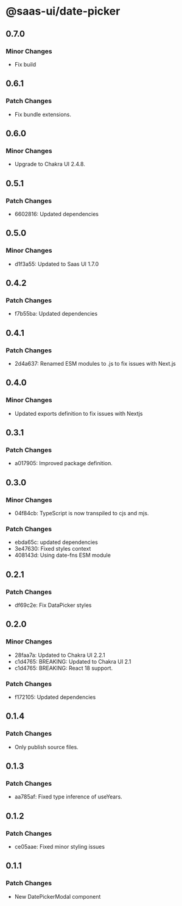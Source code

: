 # @saas-ui/date-picker

## 0.7.0

### Minor Changes

- Fix build

## 0.6.1

### Patch Changes

- Fix bundle extensions.

## 0.6.0

### Minor Changes

- Upgrade to Chakra UI 2.4.8.

## 0.5.1

### Patch Changes

- 6602816: Updated dependencies

## 0.5.0

### Minor Changes

- d1f3a55: Updated to Saas UI 1.7.0

## 0.4.2

### Patch Changes

- f7b55ba: Updated dependencies

## 0.4.1

### Patch Changes

- 2d4a637: Renamed ESM modules to .js to fix issues with Next.js

## 0.4.0

### Minor Changes

- Updated exports definition to fix issues with Nextjs

## 0.3.1

### Patch Changes

- a017905: Improved package definition.

## 0.3.0

### Minor Changes

- 04f84cb: TypeScript is now transpiled to cjs and mjs.

### Patch Changes

- ebda65c: updated dependencies
- 3e47630: Fixed styles context
- 408143d: Using date-fns ESM module

## 0.2.1

### Patch Changes

- df69c2e: Fix DataPicker styles

## 0.2.0

### Minor Changes

- 28faa7a: Updated to Chakra UI 2.2.1
- c1d4765: BREAKING: Updated to Chakra UI 2.1
- c1d4765: BREAKING: React 18 support.

### Patch Changes

- f172105: Updated dependencies

## 0.1.4

### Patch Changes

- Only publish source files.

## 0.1.3

### Patch Changes

- aa785af: Fixed type inference of useYears.

## 0.1.2

### Patch Changes

- ce05aae: Fixed minor styling issues

## 0.1.1

### Patch Changes

- New DatePickerModal component
